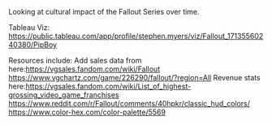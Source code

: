 Looking at cultural impact of the Fallout Series over time.

Tableau Viz: https://public.tableau.com/app/profile/stephen.myers/viz/Fallout_17135560240380/PipBoy

Resources include:
 Add sales data from here:https://vgsales.fandom.com/wiki/Fallout
https://www.vgchartz.com/game/226290/fallout/?region=All
Revenue stats here:https://vgsales.fandom.com/wiki/List_of_highest-grossing_video_game_franchises
https://www.reddit.com/r/Fallout/comments/40hpkr/classic_hud_colors/
https://www.color-hex.com/color-palette/5569